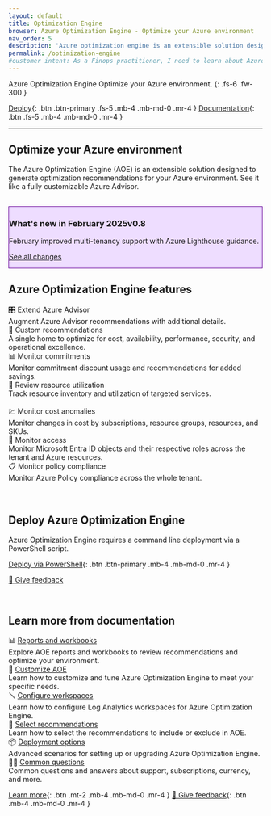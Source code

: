 ```yaml
---
layout: default
title: Optimization Engine
browser: Azure Optimization Engine - Optimize your Azure environment
nav_order: 5
description: 'Azure optimization engine is an extensible solution designed to generate optimization recommendations for your Azure environment.'
permalink: /optimization-engine
#customer intent: As a Finops practitioner, I need to learn about Azure Optimization Engine
---
```


<span class="fs-9 d-block mb-4">Azure Optimization Engine</span>
Optimize your Azure environment.
{: .fs-6 .fw-300 }

[Deploy](#deploy){: .btn .btn-primary .fs-5 .mb-4 .mb-md-0 .mr-4 }
[Documentation](#docs){: .btn .fs-5 .mb-4 .mb-md-0 .mr-4 }

---

<a name="overview"></a>

## Optimize your Azure environment

The Azure Optimization Engine (AOE) is an extensible solution designed to generate optimization recommendations for your Azure environment. See it like a fully customizable Azure Advisor.

<br>

<div id="whats-new" class="m-0 p-4" style="background-color:#edf; border:solid 1px #609;">
    <h3 class="m-0 mb-4">What's new in February 2025<span class="ftk-version">v0.8</span></h3>
    <p class="mt-2 mb-0">
        February improved multi-tenancy support with Azure Lighthouse guidance.
    </p>
    <p class="mt-2 mb-0"><a href="https://learn.microsoft.com/cloud-computing/finops/toolkit/changelog">See all changes</a></p>
</div>

<a name="features"></a>

## Azure Optimization Engine features

<div class="ftk-gallery">
    <div class="ftk-tile">
        <div>🎛️ Extend Azure Advisor</div>
        <div>Augment Azure Advisor recommendations with additional details.</div>
    </div>
    <div class="ftk-tile">
        <div>🧩 Custom recommendations</div>
        <div>A single home to optimize for cost, availability, performance, security, and operational excellence.</div>
    </div>
    <div class="ftk-tile">
        <div>📊 Monitor commitments</div>
        <div>Monitor commitment discount usage and recommendations for added savings.</div>
    </div>
    <div class="ftk-tile">
        <div>📃 Review resource utilization</div>
        <div>Track resource inventory and utilization of targeted services.<br>&nbsp;</div>
    </div>
    <div class="ftk-tile">
        <div>💹 Monitor cost anomalies</div>
        <div>Monitor changes in cost by subscriptions, resource groups, resources, and SKUs.</div>
    </div>
    <div class="ftk-tile">
        <div>🔐 Monitor access</div>
        <div>Monitor Microsoft Entra ID objects and their respective roles across the tenant and Azure resources.</div>
    </div>
    <div class="ftk-tile">
        <div>📋 Monitor policy compliance</div>
        <div>Monitor Azure Policy compliance across the whole tenant.<br>&nbsp;</div>
    </div>
</div>

<br>

<a name="deploy"></a>

## Deploy Azure Optimization Engine

Azure Optimization Engine requires a command line deployment via a PowerShell script.

[Deploy via PowerShell](https://learn.microsoft.com/cloud-computing/finops/toolkit/optimization-engine/overview#deploy-the-aoe){: .btn .btn-primary .mb-4 .mb-md-0 .mr-4 }

[💜 Give feedback](https://portal.azure.com/#view/HubsExtension/InProductFeedbackBlade/extensionName/FinOpsToolkit/cesQuestion/How%20easy%20or%20hard%20is%20it%20to%20use%20Azure%20Optimization%20Engine%3F/cvaQuestion/How%20valuable%20are%20Azure%20Optimization%20Engine%3F/surveyId/FTK0.8/bladeName/AOE/featureName/Marketing.Deploy)

<br>

<!--
<div id="pricing" class="m-0 p-4" style="background-color:#efe; border:solid 1px #090;">
    <h3 class="m-0 mb-4">Estimated cost for Azure Optimization Engine</h3>
    <p class="mt-2 mb-0">
        TODO
    </p>
</div>

<br>
-->

<a name="docs"></a>

## Learn more from documentation

<div class="ftk-gallery">
    <div class="ftk-tile">
        <div>📊 <a href="https://learn.microsoft.com/cloud-computing/finops/toolkit/optimization-engine/reports">Reports and workbooks</a></div>
        <div>Explore AOE reports and workbooks to review recommendations and optimize your environment.</div>
    </div>
    <div class="ftk-tile">
        <div>📝 <a href="https://learn.microsoft.com/cloud-computing/finops/toolkit/optimization-engine/customize">Customize AOE</a></div>
        <div>Learn how to customize and tune Azure Optimization Engine to meet your specific needs.</div>
    </div>
    <div class="ftk-tile">
        <div>🪛 <a href="https://learn.microsoft.com/cloud-computing/finops/toolkit/optimization-engine/configure-workspaces">Configure workspaces</a></div>
        <div>Learn how to configure Log Analytics workspaces for Azure Optimization Engine.</div>
    </div>
    <div class="ftk-tile">
        <div>🛑 <a href="https://learn.microsoft.com/cloud-computing/finops/toolkit/optimization-engine/suppress-recommendations">Select recommendations</a></div>
        <div>Learn how to select the recommendations to include or exclude in AOE.</div>
    </div>
    <div class="ftk-tile">
        <div>📦 <a href="https://learn.microsoft.com/cloud-computing/finops/toolkit/optimization-engine/setup-options">Deployment options</a></div>
        <div>Advanced scenarios for setting up or upgrading Azure Optimization Engine.</div>
    </div>
    <div class="ftk-tile">
        <div>🙋‍♀️ <a href="https://learn.microsoft.com/cloud-computing/finops/toolkit/optimization-engine/faq">Common questions</a></div>
        <div>Common questions and answers about support, subscriptions, currency, and more.</div>
    </div>
</div>

[Learn more](https://learn.microsoft.com/cloud-computing/finops/toolkit/optimization-engine/overview){: .btn .mt-2 .mb-4 .mb-md-0 .mr-4 }
[💜 Give feedback](https://portal.azure.com/#view/HubsExtension/InProductFeedbackBlade/extensionName/FinOpsToolkit/cesQuestion/How%20easy%20or%20hard%20is%20it%20to%20use%20Azure%20Optimization%20Engine%3F/cvaQuestion/How%20valuable%20are%20Azure%20Optimization%20Engine%3F/surveyId/FTK0.8/bladeName/AOE/featureName/Marketing.Docs){: .btn .mb-4 .mb-md-0 .mr-4 }

<br>
